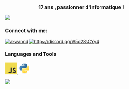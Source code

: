 <h3 align="center">17 ans , passionner d'informatique !</h3>
<img src=https://ibb.co/NZN2x1T</img>

<h3 align="left">Connect with me:</h3>
<p align="left">
<a href="https://twitter.com/akwannd" target="blank"><img align="center" src="https://raw.githubusercontent.com/rahuldkjain/github-profile-readme-generator/master/src/images/icons/Social/twitter.svg" alt="akwannd" height="30" width="40" /></a>
<a href="https://discord.gg/https://discord.gg/W5d28sCYy4" target="blank"><img align="center" src="https://raw.githubusercontent.com/rahuldkjain/github-profile-readme-generator/master/src/images/icons/Social/discord.svg" alt="https://discord.gg/W5d28sCYy4" height="30" width="40" /></a>
</p>

<h3 align="left">Languages and Tools:</h3>
<p align="left"> <a href="https://developer.mozilla.org/en-US/docs/Web/JavaScript" target="_blank" rel="noreferrer"> <img src="https://raw.githubusercontent.com/devicons/devicon/master/icons/javascript/javascript-original.svg" alt="javascript" width="40" height="40"/> </a> <a href="https://www.python.org" target="_blank" rel="noreferrer"> <img src="https://raw.githubusercontent.com/devicons/devicon/master/icons/python/python-original.svg" alt="python" width="40" height="40"/> </a> </p>

![](https://komarev.com/ghpvc/?username=akwannd&color=blueviolet)

